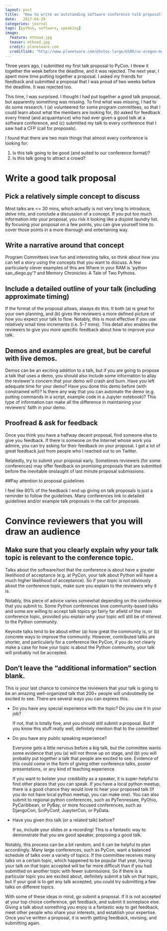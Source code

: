 ```yaml
---
layout: post
title:  "How to write an outstanding software conference talk proposal"
date:   2017-04-29
categories: journal
tags: [python, software, speaking]
image:
  feature: mthood.jpg
  teaser: mthood.jpg
  credit: planetware.com  
  creditlink: "http://www.planetware.com/photos-large/USOR/us-oregon-mount-hood-2.jpg"
---
```


<p class="intro"><span class="dropcap">T</span>hree years ago, I submitted my first talk proposal to PyCon. I threw it together the week before the deadline, and it was rejected. The next year, I spent more time putting together a proposal. I asked my friends for feedback and submitted a proposal that I was proud of two weeks before the deadline.  It was rejected too.</p>

This time, I was surprised. I thought I had put together a good talk proposal, but apparently something was missing.  To find what was missing, I had to do some research.  I (a) volunteered for some program committees, so that I could learn about what the members are looking for, (b) asked for feedback every friend (and acquaintance) who had ever given a good talk at a software conference, and (c) submitted my talk to every conference that I saw had a CFP (call for proposals).

I found that there are two main things that almost every conference is looking for:

1. Is this talk going to be good (and suited to our conference format)? 
2. Is this talk going to attract a crowd? 

# Write a good talk proposal

## Pick a relatively simple concept to discuss

Most talks are <= 30 mins, which actually is not very long to introduce, delve into, and conclude a discussion of a concept. If you put too much information into your proposal, you risk it looking like a disjoint laundry list. By focusing your proposal on a few points, you can give yourself time to cover those points in a more thorough and entertaining way.  

## Write a narrative around that concept 

Program Committees love fun and interesting talks, so think about how you can tell a story using the concepts that you want to discuss. A few particularly clever examples of this are Where in your RAM is 'python san_diego.py'? and Memory Chronicles: A Tale of Two Pythons. 
 
## Include a detailed outline of your talk (including approximate timing)

If the format of the proposal allows, always do this. It both (a) is great for your own planning, and (b) gives the reviewers a more defined picture of how you expect your talk to flow. Notably, this is most effective if you use relatively small time increments (i.e. 5-7 mins). This detail also enables the reviewers to give you more specific feedback about how to improve your talk. 

## Demos and examples are great, but be careful with live demos. 

Demos can be an exciting addition to a talk, but if you are going to propose a talk that uses a demo, you should also include some information to allay the reviewer's concern that your demo will crash and burn. Have you left adequate time for your demo? Have you done this demo before (with constrained wifi)? Is there any way that you can automate the demo (e.g. putting commands in a script, example code in a Jupyter notebook)? This type of information can make all the difference in maintaining your reviewers' faith in your demo. 

## Proofread & ask for feedback 

Once you think you have a halfway decent proposal, find someone else to give you feedback. If there is someone on the Internet whose work you admire, you can try asking for their feedback on your proposal. I got a lot of great feedback just from people who I reached out to on Twitter. 

Relatedly, try to submit your proposal early. Sometimes reviewers (for some conferences) may offer feedback on promising proposals that are submitted before the inevitable onslaught of last minute proposal submissions. 

##Pay attention to proposal guidelines 

I feel like 80% of the feedback I end up giving on talk proposals is just a reminder to follow the guidelines. Many conferences link to detailed guidelines and/or example talk proposals in the call for proposals. 
 
# Convince reviewers that you will draw an audience 

## Make sure that you clearly explain why your talk topic is relevant to the conference topic.

Talks about the software/tool that the conference is about have a greater likelihood of acceptance (e.g. at PyCon, your talk about Python will have a much higher likelihood of acceptance). So if your topic is not obviously about the conference topic, make sure you explain to the reviewers why it is. 

Notably, this piece of advice varies somewhat depending on the conference that you submit to. Some Python conferences love community-based talks and some are willing to accept talk topics go fairly far afield of the main conference topic, provided you explain why your topic will still be of interest to the Python community. 

Keynote talks tend to be about either (a) how great the community is, or (b) concrete ways to improve the community. However, contributed talks are shorter, and particularly for a conference like PyCon, if you do not clearly make a case for how your topic is about the Python community, your talk will probably not be accepted.  

## Don’t leave the “additional information” section blank. 

This is your last chance to convince the reviewers that your talk is going to be an amazing well-organized talk that 200+ people will undoubtedly be excited to see. There are several ways you can express this. 

- Do you have any special experience with the topic?  Do you use it in your job? 

   If not, that is totally fine, and you should still submit a proposal. But if you know this stuff really well, definitely mention that to the committee! 

- Do you have any public speaking experience? 

   Everyone gets a little nervous before a big talk, but the committee wants some evidence that you (a) will not throw up on stage, and (b) you will probably put together a talk that people are excited to see.  Evidence of this could come in the form of giving other conference talks, poster presentations, or any kind of teaching experience. 

    If you want to bolster your credibility as a speaker, it is super-helpful to find other places that you can speak. If you have a local python meetup, there is a good chance they would love to hear your proposed talk (If you do not have local python meetup, you can make one). You can also submit to regional python conferences, such as PyTennessee, PyOhio, PyCaribbean, or PyBay, or more focused conferences, such as DjangoCon, SciPyConf, JupyterCon, or PyData. 

- Have you given this talk (or a related talk) before? 

   If so, include your slides or a recording! This is a fantastic way to demonstrate that you are good speaker, proposing a good talk.

Notably, this process can be a bit random, and it can be helpful to plan accordingly. Many large conferences, such as PyCon, want a balanced schedule of talks over a variety of topics. If the committee receives many talks on a certain topic, which happened to be popular that year, having your talk on that topic accepted will be far more difficult than if you had submitted on another topic with fewer submissions. So if there is a particular topic you are excited about, definitely submit a talk on that topic, but if your goal is to get any talk accepted, you could try submitting a few talks on different topics.  

With some of these ideas in mind, go submit a proposal. If it is not accepted at your top choice conference, get feedback, and submit it someplace else. Giving a talk about something you enjoy is a fantastic way to get feedback, meet other people who share your interests, and establish your expertise. Once you've written a proposal, it is worth getting feedback, revising, and submitting again.  